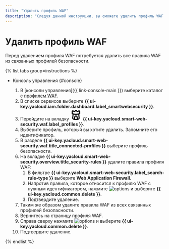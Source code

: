 ```yaml
---
title: "Удалить профиль WAF"
description: "Следуя данной инструкции, вы сможете удалить профиль WAF."
---
```


# Удалить профиль WAF

Перед удалением профиля WAF потребуется удалить все правила WAF из связанных профилей безопасности.

{% list tabs group=instructions %}

- Консоль управления {#console}

  1. В [консоли управления]({{ link-console-main }}) выберите каталог с [профилем WAF](../concepts/waf.md).
  1. В списке сервисов выберите **{{ ui-key.yacloud.iam.folder.dashboard.label_smartwebsecurity }}**.
  1. Перейдите на вкладку ![image](../../_assets/smartwebsecurity/waf.svg) **{{ ui-key.yacloud.smart-web-security.waf.label_profiles }}**.
  1. Выберите профиль, который вы хотите удалить. Запомните его идентификатор.
  1. В разделе **{{ ui-key.yacloud.smart-web-security.waf.title_connected-profiles }}** выберите профиль безопасности.
  1. На вкладке **{{ ui-key.yacloud.smart-web-security.overview.title_security-rules }}** удалите правила профиля WAF:
     1. В фильтре **{{ ui-key.yacloud.smart-web-security.label_search-rule-type }}** выберите **Web Application Firewall**.
     1. Напротив правила, которое относится к профилю WAF с нужным идентификатором, нажмите ![options](../../_assets/console-icons/ellipsis.svg) и выберите **{{ ui-key.yacloud.common.delete }}**.
     1. Подтвердите удаление.
  1. Таким же образом удалите правила WAF из всех связанных профилей безопасности.
  1. Вернитесь на страницу профиля WAF.
  1. Справа сверху нажмите ![options](../../_assets/console-icons/ellipsis.svg) и выберите **{{ ui-key.yacloud.common.delete }}**.
  1. Подтвердите удаление.

{% endlist %}
